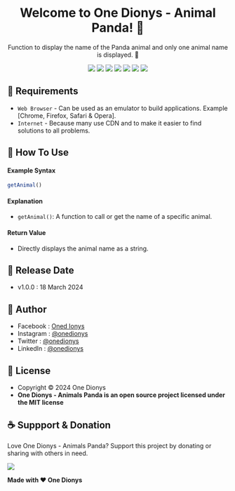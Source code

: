 <h1 align="center">Welcome to One Dionys - Animal Panda! 👋 </h1>

<p align="center">Function to display the name of the Panda animal and only one animal name is displayed. 💖 </p>

<p align="center">
<img src="https://img.shields.io/github/contributors/onedionys/onedionys-animal-panda?style=flat-square">
<img src="https://img.shields.io/github/issues/onedionys/onedionys-animal-panda?style=flat-square">
<img src="https://img.shields.io/github/stars/onedionys/onedionys-animal-panda?style=flat-square"> 
<img src="https://img.shields.io/github/forks/onedionys/onedionys-animal-panda?style=flat-square">
<img src="https://img.shields.io/github/last-commit/onedionys/onedionys-animal-panda.svg?style=flat-square">
<img src="https://img.shields.io/github/languages/code-size/onedionys/onedionys-animal-panda?style=flat-square">
<img src="https://img.shields.io/github/license/onedionys/onedionys-animal-panda?style=flat-square">
</p>

## 💾 Requirements

* `Web Browser` - Can be used as an emulator to build applications. Example [Chrome, Firefox, Safari & Opera].
* `Internet` - Because many use CDN and to make it easier to find solutions to all problems.

## 🎯 How To Use

#### Example Syntax

```javascript
getAnimal()
```

#### Explanation

* `getAnimal()`: A function to call or get the name of a specific animal.

#### Return Value

* Directly displays the animal name as a string.

## 📆 Release Date

* v1.0.0 : 18 March 2024

## 🧑 Author

* Facebook : <a href="https://www.facebook.com/theonedionys"> Oned Ionys</a>
* Instagram : <a href="https://www.instagram.com/onedionys/"> @onedionys</a>
* Twitter : <a href="https://twitter.com/onedionys"> @onedionys</a>
* LinkedIn :  <a href="https://www.linkedin.com/in/onedionys/"> @onedionys</a>

## 📝 License

* Copyright © 2024 One Dionys
* **One Dionys - Animals Panda is an open source project licensed under the MIT license**

## ☕️ Suppport & Donation

Love One Dionys - Animals Panda? Support this project by donating or sharing with others in need.

<a href="https://www.buymeacoffee.com/onedionys"><img src="https://img.shields.io/badge/Buy_Me_A_Coffee-FFDD00?style=for-the-badge&logo=buy-me-a-coffee&logoColor=black"/> </a>

**Made with ❤️ One Dionys**
